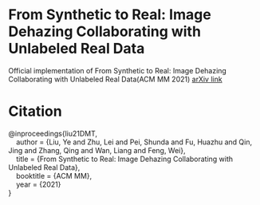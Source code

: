 # From Synthetic to Real: Image Dehazing Collaborating with Unlabeled Real Data
Official implementation of From Synthetic to Real: Image Dehazing Collaborating with Unlabeled Real Data(ACM MM 2021)
[arXiv link](https://arxiv.org/abs/2108.02934)
# Citation
@inproceedings{liu21DMT,    
&nbsp;&nbsp;&nbsp;&nbsp;author = {Liu, Ye and Zhu, Lei and Pei, Shunda and Fu, Huazhu and Qin, Jing and Zhang, Qing and Wan, Liang and Feng, Wei},  
&nbsp;&nbsp;&nbsp;&nbsp;title = {From Synthetic to Real: Image Dehazing Collaborating with Unlabeled Real Data},      
&nbsp;&nbsp;&nbsp;&nbsp;booktitle = {ACM MM},   
&nbsp;&nbsp;&nbsp;&nbsp;year = {2021}      
}
